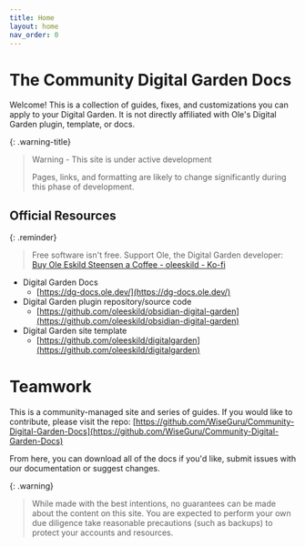 ```yaml
---
title: Home
layout: home
nav_order: 0
---
```


# The Community Digital Garden Docs
Welcome! This is a collection of guides, fixes, and customizations you can apply to your Digital Garden. It is not directly affiliated with Ole's Digital Garden plugin, template, or docs.

{: .warning-title}
> Warning - This site is under active development
>
> Pages, links, and formatting are likely to change significantly during this phase of development.

## Official Resources

{: .reminder}
>  Free software isn't free. Support Ole, the Digital Garden developer: [Buy Ole Eskild Steensen a Coffee - oleeskild - Ko-fi](https://ko-fi.com/oleeskild)


- Digital Garden Docs
	- [https://dg-docs.ole.dev/](https://dg-docs.ole.dev/)
- Digital Garden plugin repository/source code
	- [https://github.com/oleeskild/obsidian-digital-garden](https://github.com/oleeskild/obsidian-digital-garden)
- Digital Garden site template
	- [https://github.com/oleeskild/digitalgarden](https://github.com/oleeskild/digitalgarden)

# Teamwork
This is a community-managed site and series of guides. If you would like to contribute, please visit the repo: [https://github.com/WiseGuru/Community-Digital-Garden-Docs](https://github.com/WiseGuru/Community-Digital-Garden-Docs)

From here, you can download all of the docs if you'd like, submit issues with our documentation or suggest changes.


{: .warning}
> While made with the best intentions, no guarantees can be made about the content on this site. You are expected to perform your own due diligence take reasonable precautions (such as backups) to protect your accounts and resources.
